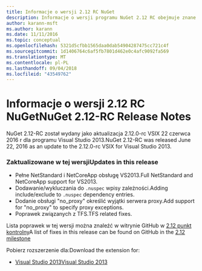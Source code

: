 ```yaml
---
title: Informacje o wersji 2.12 RC NuGet
description: Informacje o wersji programu NuGet 2.12 RC obejmuje znane problemy, poprawki błędów, funkcje dodane i DCRs.
author: karann-msft
ms.author: karann
ms.date: 11/11/2016
ms.topic: conceptual
ms.openlocfilehash: 5321d5cfbb1565daa0dab54904287475cc721c4f
ms.sourcegitcommit: 1d1406764c6af5fb7801d462e0c4afc9092fa569
ms.translationtype: MT
ms.contentlocale: pl-PL
ms.lasthandoff: 09/04/2018
ms.locfileid: "43549762"
---
```

# <a name="nuget-212-rc-release-notes"></a><span data-ttu-id="6ce17-103">Informacje o wersji 2.12 RC NuGet</span><span class="sxs-lookup"><span data-stu-id="6ce17-103">NuGet 2.12-RC Release Notes</span></span>

<span data-ttu-id="6ce17-104">NuGet 2.12-RC został wydany jako aktualizacja 2.12.0-rc VSIX 22 czerwca 2016 r dla programu Visual Studio 2013.</span><span class="sxs-lookup"><span data-stu-id="6ce17-104">NuGet 2.12-RC was released June 22, 2016 as an update to the 2.12.0-rc VSIX for Visual Studio 2013.</span></span>

### <a name="updates-in-this-release"></a><span data-ttu-id="6ce17-105">Zaktualizowane w tej wersji</span><span class="sxs-lookup"><span data-stu-id="6ce17-105">Updates in this release</span></span>

* <span data-ttu-id="6ce17-106">Pełne NetStandard i NetCoreApp obsługę VS2013.</span><span class="sxs-lookup"><span data-stu-id="6ce17-106">Full NetStandard  and NetCoreApp support for VS2013.</span></span>
* <span data-ttu-id="6ce17-107">Dodawanie/wykluczania do `.nuspec` wpisy zależności.</span><span class="sxs-lookup"><span data-stu-id="6ce17-107">Adding include/exclude to `.nuspec` dependency entries.</span></span>
* <span data-ttu-id="6ce17-108">Dodanie obsługi "no_proxy" określić wyjątki serwera proxy.</span><span class="sxs-lookup"><span data-stu-id="6ce17-108">Add support for "no_proxy" to specify proxy exceptions.</span></span>
* <span data-ttu-id="6ce17-109">Poprawek związanych z TFS.</span><span class="sxs-lookup"><span data-stu-id="6ce17-109">TFS related fixes.</span></span>

<span data-ttu-id="6ce17-110">Lista poprawek w tej wersji można znaleźć w witrynie GitHub w [2.12 punkt kontrolny](https://github.com/NuGet/Home/issues?q=milestone%3A2.12+is%3Aclosed)</span><span class="sxs-lookup"><span data-stu-id="6ce17-110">A list of fixes in this release can be found on GitHub in the [2.12 milestone](https://github.com/NuGet/Home/issues?q=milestone%3A2.12+is%3Aclosed)</span></span>

<span data-ttu-id="6ce17-111">Pobierz rozszerzenie dla:</span><span class="sxs-lookup"><span data-stu-id="6ce17-111">Download the extension for:</span></span>

* [<span data-ttu-id="6ce17-112">Visual Studio 2013</span><span class="sxs-lookup"><span data-stu-id="6ce17-112">Visual Studio 2013</span></span>](https://dist.nuget.org/visualstudio-2013-vsix/v2.12.0-rc/NuGet.Tools.vsix)
